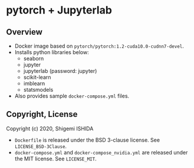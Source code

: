 # pytorch + Jupyterlab

## Overview

* Docker image based on `pytorch/pytorch:1.2-cuda10.0-cudnn7-devel`.
* Installs python libraries below:
  * seaborn
  * jupyter
  * jupyterlab (password: jupyter)
  * scikit-learn
  * imblearn
  * statsmodels
* Also provides sample `docker-compose.yml` files.

## Copyright, License

Copyright (c) 2020, Shigemi ISHIDA

* `Dockerfile` is released under the BSD 3-clause license.
  See `LICENSE_BSD-3Clause`.
* `docker-compose.yml` and `docker-compose_nvidia.yml` are released
  under the MIT license.
  See `LICENSE_MIT`.
